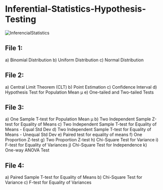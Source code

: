 # Inferential-Statistics-Hypothesis-Testing

![InferencialStatistics](https://github.com/AriSa365/Inferential-Statistics-Hypothesis-Testing/assets/174586469/4e83fe32-5b2b-4687-a84c-53402b6ef37a)
## File 1:
a) Binomial Distribution
b) Uniform Distribution
c) Normal Distribution

## File 2:
a) Central Limit Theorem (CLT)
b) Point Estimation
c) Confidence Interval
d) Hypothesis Test for Population Mean μ 
e) One-tailed and Two-tailed Tests

## File 3:
a) One Sample T-test for Population Mean μ 
b) Two Independent Sample Z-test for Equality of Means
c) Two Independent Sample T-test for Equality of Means - Equal Std Dev
d) Two Independent Sample T-test for Equality of Means - Unequal Std Dev
e) Paired test for equality of means
f) One Proportion Z-test
g) Two Proportion Z-test
h) Chi-Square Test for Variance
i) F-test for Equality of Variances
j) Chi-Square Test for Independence
k) One-way ANOVA Test

## File 4:
a) Paired Sample T-test for Equality of Means
b) Chi-Square Test for Variance
c) F-test for Equality of Variances
